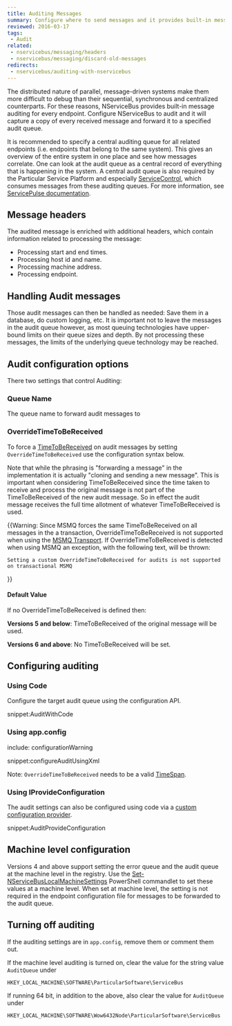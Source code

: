 ```yaml
---
title: Auditing Messages
summary: Configure where to send messages and it provides built-in message auditing for every endpoint.
reviewed: 2016-03-17
tags:
 - Audit
related:
 - nservicebus/messaging/headers
 - nservicebus/messaging/discard-old-messages
redirects:
 - nservicebus/auditing-with-nservicebus
---
```


The distributed nature of parallel, message-driven systems make them more difficult to debug than their sequential, synchronous and centralized counterparts. For these reasons, NServiceBus provides built-in message auditing for every endpoint. Configure NServiceBus to audit and it will capture a copy of every received message and forward it to a specified audit queue.

It is recommended to specify a central auditing queue for all related endpoints (i.e. endpoints that belong to the same system). This gives an overview of the entire system in one place and see how messages correlate. One can look at the audit queue as a central record of everything that is happening in the system. A central audit queue is also required by the Particular Service Platform and especially [ServiceControl](/servicecontrol), which consumes messages from these auditing queues. For more information, see [ServicePulse documentation](/servicepulse/).


## Message headers

The audited message is enriched with additional headers, which contain information related to processing the message:

 * Processing start and end times.
 * Processing host id and name.
 * Processing machine address.
 * Processing endpoint.


## Handling Audit messages

Those audit messages can then be handled as needed: Save them in a database, do custom logging, etc. It is important not to leave the messages in the audit queue however, as most queuing technologies have upper-bound limits on their queue sizes and depth. By not processing these messages, the limits of the underlying queue technology may be reached.


## Audit configuration options

There two settings that control Auditing:


### Queue Name

The queue name to forward audit messages to


### OverrideTimeToBeReceived

To force a [TimeToBeReceived](/nservicebus/messaging/discard-old-messages.md) on audit messages by setting `OverrideTimeToBeReceived` use the configuration syntax below.

Note that while the phrasing is "forwarding a message" in the implementation it is actually "cloning and sending a new message". This is important when considering TimeToBeReceived since the time taken to receive and process the original message is not part of the TimeToBeReceived of the new audit message. So in effect the audit message receives the full time allotment of whatever TimeToBeReceived is used.

{{Warning: Since MSMQ forces the same TimeToBeReceived on all messages in the a transaction, OverrideTimeToBeReceived is not supported when using the [MSMQ Transport](/nservicebus/msmq/). If OverrideTimeToBeReceived is detected when using MSMQ an exception, with the following text, will be thrown:

```no-highlight
Setting a custom OverrideTimeToBeReceived for audits is not supported on transactional MSMQ
```
}}


#### Default Value

If no OverrideTimeToBeReceived is defined then:

**Versions 5 and below**: TimeToBeReceived of the original message will be used.

**Versions 6 and above**: No TimeToBeReceived will be set.


## Configuring auditing


### Using Code

Configure the target audit queue using the configuration API.

snippet:AuditWithCode


### Using app.config

include: configurationWarning

snippet:configureAuditUsingXml

Note: `OverrideTimeToBeReceived` needs to be a valid [TimeSpan](https://msdn.microsoft.com/en-us/library/system.timespan.aspx).


### Using IProvideConfiguration

The audit settings can also be configured using code via a [custom configuration provider](/nservicebus/hosting/custom-configuration-providers.md).

snippet:AuditProvideConfiguration


## Machine level configuration

Versions 4 and above support setting the error queue and the audit queue at the machine level in the registry. Use the [Set-NServiceBusLocalMachineSettings](management-using-powershell.md) PowerShell commandlet to set these values at a machine level. When set at machine level, the setting is not required in the endpoint configuration file for messages to be forwarded to the audit queue.


## Turning off auditing

If the auditing settings are in `app.config`, remove them or comment them out.

If the machine level auditing is turned on, clear the value for the string value `AuditQueue` under

```no-highlight
HKEY_LOCAL_MACHINE\SOFTWARE\ParticularSoftware\ServiceBus
```

If running 64 bit, in addition to the above, also clear the value for `AuditQueue` under

```no-highlight
HKEY_LOCAL_MACHINE\SOFTWARE\Wow6432Node\ParticularSoftware\ServiceBus
```
